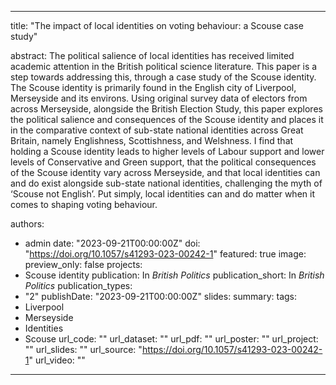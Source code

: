---
title: "The impact of local identities on voting behaviour: a Scouse case study"

abstract: The political salience of local identities has received limited academic attention in the British political science literature. This paper is a step towards addressing this, through a case study of the Scouse identity. The Scouse identity is primarily found in the English city of Liverpool, Merseyside and its environs. Using original survey data of electors from across Merseyside, alongside the British Election Study, this paper explores the political salience and consequences of the Scouse identity and places it in the comparative context of sub-state national identities across Great Britain, namely Englishness, Scottishness, and Welshness. I find that holding a Scouse identity leads to higher levels of Labour support and lower levels of Conservative and Green support, that the political consequences of the Scouse identity vary across Merseyside, and that local identities can and do exist alongside sub-state national identities, challenging the myth of ‘Scouse not English’. Put simply, local identities can and do matter when it comes to shaping voting behaviour.

authors:
- admin
date: "2023-09-21T00:00:00Z"
doi: "https://doi.org/10.1057/s41293-023-00242-1"
featured: true
image:
  preview_only: false
projects:
- Scouse identity
publication: In *British Politics*
publication_short: In *British Politics*
publication_types:
- "2"
publishDate: "2023-09-21T00:00:00Z"
slides: 
summary:
tags:
- Liverpool
- Merseyside
- Identities
- Scouse
url_code: ""
url_dataset: ""
url_pdf: ""
url_poster: ""
url_project: ""
url_slides: ""
url_source: "https://doi.org/10.1057/s41293-023-00242-1"
url_video: ""
------
